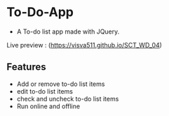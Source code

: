 # To-Do-App 
- A To-do list app made with JQuery.
  
Live preview : (https://visva511.github.io/SCT_WD_04)

## Features
- Add or remove to-do list items
- edit to-do list items
- check and uncheck to-do list items
- Run online and offline

